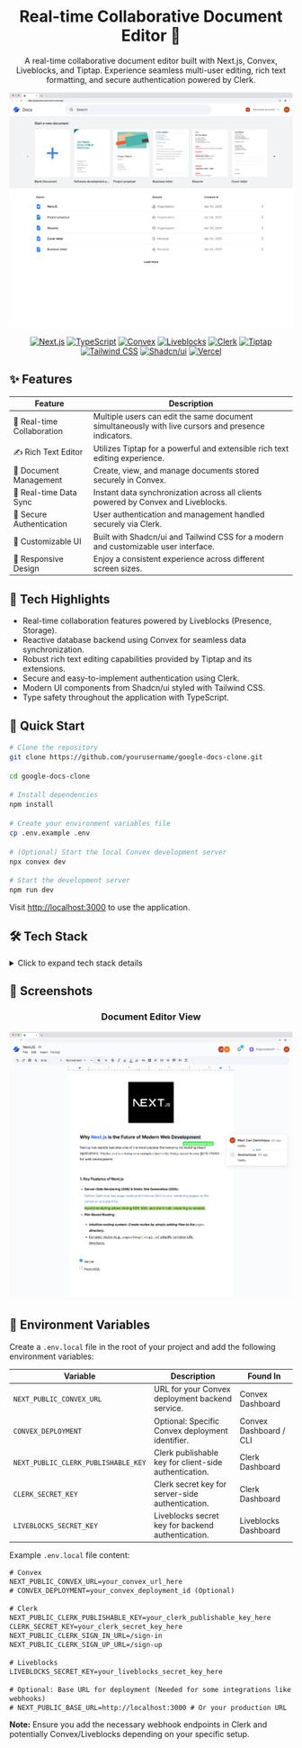 <div align="center">

# Real-time Collaborative Document Editor 📝

<!-- Start Generation Here -->
<p>A real-time collaborative document editor built with Next.js, Convex, Liveblocks, and Tiptap. Experience seamless multi-user editing, rich text formatting, and secure authentication powered by Clerk.</p>
<!-- End Generation Here -->

![Home](/public/project-images/homepage.png)

[![Next.js](https://img.shields.io/badge/Next.js-black?style=for-the-badge&logo=next.js&logoColor=white)](https://nextjs.org/)
[![TypeScript](https://img.shields.io/badge/TypeScript-007ACC?style=for-the-badge&logo=typescript&logoColor=white)](https://www.typescriptlang.org/)
[![Convex](https://img.shields.io/badge/Convex-000000?style=for-the-badge&logo=convex&logoColor=white)](https://www.convex.dev/)
[![Liveblocks](https://img.shields.io/badge/Liveblocks-3D3BFF?style=for-the-badge&logo=liveblocks&logoColor=white)](https://liveblocks.io/)
[![Clerk](https://img.shields.io/badge/Clerk-6C47FF?style=for-the-badge&logo=clerk&logoColor=white)](https://clerk.com/)
[![Tiptap](https://img.shields.io/badge/Tiptap-0D0D0D?style=for-the-badge&logo=tiptap&logoColor=white)](https://tiptap.dev/)
[![Tailwind CSS](https://img.shields.io/badge/Tailwind_CSS-06B6D4?style=for-the-badge&logo=tailwind-css&logoColor=white)](https://tailwindcss.com/)
[![Shadcn/ui](https://img.shields.io/badge/Shadcn/ui-000000?style=for-the-badge&logo=shadcnui&logoColor=white)](https://ui.shadcn.com/)
[![Vercel](https://img.shields.io/badge/Vercel-000000?style=for-the-badge&logo=vercel&logoColor=white)](https://vercel.com/)

</div>

## ✨ Features

<div align="center">

| Feature                    | Description                                                                                         |
| -------------------------- | --------------------------------------------------------------------------------------------------- |
| 👥 Real-time Collaboration | Multiple users can edit the same document simultaneously with live cursors and presence indicators. |
| ✍️ Rich Text Editor        | Utilizes Tiptap for a powerful and extensible rich text editing experience.                         |
| 💾 Document Management     | Create, view, and manage documents stored securely in Convex.                                       |
| 🔄 Real-time Data Sync     | Instant data synchronization across all clients powered by Convex and Liveblocks.                   |
| 🔐 Secure Authentication   | User authentication and management handled securely via Clerk.                                      |
| 🎨 Customizable UI         | Built with Shadcn/ui and Tailwind CSS for a modern and customizable user interface.                 |
| 📱 Responsive Design       | Enjoy a consistent experience across different screen sizes.                                        |

</div>

## 🌟 Tech Highlights

- Real-time collaboration features powered by Liveblocks (Presence, Storage).
- Reactive database backend using Convex for seamless data synchronization.
- Robust rich text editing capabilities provided by Tiptap and its extensions.
- Secure and easy-to-implement authentication using Clerk.
- Modern UI components from Shadcn/ui styled with Tailwind CSS.
- Type safety throughout the application with TypeScript.

## 🚀 Quick Start

```bash
# Clone the repository
git clone https://github.com/yourusername/google-docs-clone.git

cd google-docs-clone

# Install dependencies
npm install

# Create your environment variables file
cp .env.example .env

# (Optional) Start the local Convex development server
npx convex dev

# Start the development server
npm run dev
```

Visit [http://localhost:3000](http://localhost:3000) to use the application.

## 🛠️ Tech Stack

<details>
  <summary>Click to expand tech stack details</summary>

### Core Frameworks & Libraries

- **[Next.js](https://nextjs.org/)** - React framework for server-side rendering and static site generation.
- **[React](https://reactjs.org/)** - Library for building user interfaces.
- **[TypeScript](https://www.typescriptlang.org/)** - Typed superset of JavaScript.

### Backend & Real-time

- **[Convex](https://www.convex.dev/)** - Real-time backend database.
- **[Liveblocks](https://liveblocks.io/)** - APIs for adding real-time collaboration features.

### Authentication

- **[Clerk](https://clerk.com/)** - User authentication and management.

### Rich Text Editor

- **[Tiptap](https://tiptap.dev/)** - Headless wrapper around ProseMirror for WYSIWYG editor building.

### State Management

- **[Zustand](https://github.com/pmndrs/zustand)** - Small, fast, and scalable state-management solution.

### UI & Styling

- **[Tailwind CSS](https://tailwindcss.com/)** - Utility-first CSS framework.
- **[Shadcn/ui](https://ui.shadcn.com/)** - Re-usable components built using Radix UI and Tailwind CSS.
- **[Lucide React](https://lucide.dev/)** - Icon library.

### Development & Deployment

- **[ESLint](https://eslint.org/)** - Pluggable linting utility.
- **[Prettier](https://prettier.io/)** - Opinionated code formatter (Assumed, standard practice).
- **[Vercel](https://vercel.com/)** - Deployment platform optimized for Next.js.

</details>

## 📸 Screenshots

<div align="center">

### Document Editor View

![Editor](/public/project-images/docs-page.png) <!-- TODO: Add a screenshot -->

</div>

## 🔐 Environment Variables

Create a `.env.local` file in the root of your project and add the following environment variables:

| Variable                            | Description                                           | Found In               |
| ----------------------------------- | ----------------------------------------------------- | ---------------------- |
| `NEXT_PUBLIC_CONVEX_URL`            | URL for your Convex deployment backend service.       | Convex Dashboard       |
| `CONVEX_DEPLOYMENT`                 | Optional: Specific Convex deployment identifier.      | Convex Dashboard / CLI |
| `NEXT_PUBLIC_CLERK_PUBLISHABLE_KEY` | Clerk publishable key for client-side authentication. | Clerk Dashboard        |
| `CLERK_SECRET_KEY`                  | Clerk secret key for server-side authentication.      | Clerk Dashboard        |
| `LIVEBLOCKS_SECRET_KEY`             | Liveblocks secret key for backend authentication.     | Liveblocks Dashboard   |

Example `.env.local` file content:

```dotenv
# Convex
NEXT_PUBLIC_CONVEX_URL=your_convex_url_here
# CONVEX_DEPLOYMENT=your_convex_deployment_id (Optional)

# Clerk
NEXT_PUBLIC_CLERK_PUBLISHABLE_KEY=your_clerk_publishable_key_here
CLERK_SECRET_KEY=your_clerk_secret_key_here
NEXT_PUBLIC_CLERK_SIGN_IN_URL=/sign-in
NEXT_PUBLIC_CLERK_SIGN_UP_URL=/sign-up

# Liveblocks
LIVEBLOCKS_SECRET_KEY=your_liveblocks_secret_key_here

# Optional: Base URL for deployment (Needed for some integrations like webhooks)
# NEXT_PUBLIC_BASE_URL=http://localhost:3000 # Or your production URL
```

**Note:** Ensure you add the necessary webhook endpoints in Clerk and potentially Convex/Liveblocks depending on your specific setup.
